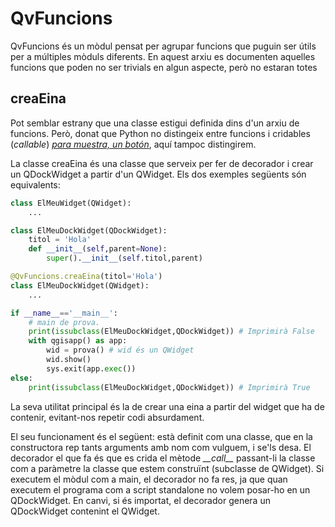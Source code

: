 # QvFuncions
QvFuncions és un mòdul pensat per agrupar funcions que puguin ser útils per a múltiples mòduls diferents. En aquest arxiu es documenten aquelles funcions que poden no ser trivials en algun aspecte, però no estaran totes

## creaEina
Pot semblar estrany que una classe estigui definida dins d'un arxiu de funcions. Però, donat que Python no distingeix entre funcions i cridables (*callable*) *[para muestra, un botón](https://docs.python.org/3/library/functions.html#built-in-funcs)*, aquí tampoc distingirem. 

La classe creaEina és una classe que serveix per fer de decorador i crear un QDockWidget a partir d'un QWidget. Els dos exemples següents són equivalents:

```Python
class ElMeuWidget(QWidget):
    ...

class ElMeuDockWidget(QDockWidget):
    titol = 'Hola'
    def __init__(self,parent=None):
        super().__init__(self.titol,parent)
```
```Python
@QvFuncions.creaEina(titol='Hola')
class ElMeuDockWidget(QWidget):
    ...

if __name__=='__main__':
    # main de prova. 
    print(issubclass(ElMeuDockWidget,QDockWidget)) # Imprimirà False
    with qgisapp() as app:
        wid = prova() # wid és un QWidget
        wid.show()
        sys.exit(app.exec())
else:
    print(issubclass(ElMeuDockWidget,QDockWidget)) # Imprimirà True
```

La seva utilitat principal és la de crear una eina a partir del widget que ha de contenir, evitant-nos repetir codi absurdament.

El seu funcionament és el següent: està definit com una classe, que en la constructora rep tants arguments amb nom com vulguem, i se'ls desa. El decorador el que fa és que es crida el mètode *\_\_call\_\_* passant-li la classe com a paràmetre la classe que estem construïnt (subclasse de QWidget). Si executem el mòdul com a main, el decorador no fa res, ja que quan executem el programa com a script standalone no volem posar-ho en un QDockWidget. En canvi, si és importat, el decorador genera un QDockWidget contenint el QWidget.